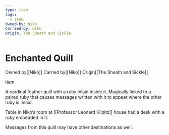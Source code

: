 ```yaml
---
type: item
tags:
  - item
Owned-by: Niko
Carried-by: Niko
Origin: The Sheath and Sickle
---
```


#  Enchanted Quill

<span class="dataview inline-field"><span class="inline-field-key">Owned by</span><span class="inline-field-value">[[Niko]]</span></span>
<span class="dataview inline-field"><span class="inline-field-key">Carried by</span><span class="inline-field-value">[[Niko]]</span></span>
<span class="dataview inline-field"><span class="inline-field-key">Origin</span><span class="inline-field-value">[[The Sheath and Sickle]]</span></span>

Item

A cardinal feather quill with a ruby inlaid inside it. Magically linked to a paired ruby that causes messages written with it to appear where the other ruby is inlaid.

Table in Niko’s room at [[Professor Leonard Klipitz]] house had a desk with a ruby embedded in it.

Messages from this quill may have other destinations as well.